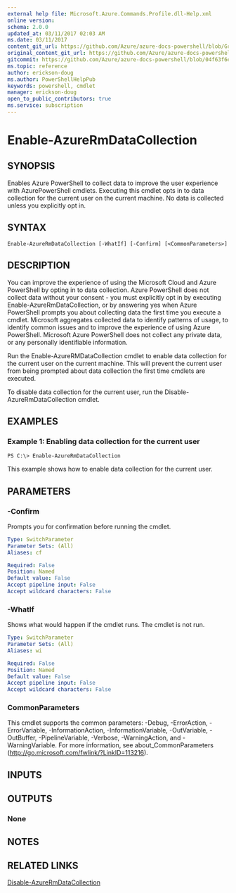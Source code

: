 ```yaml
---
external help file: Microsoft.Azure.Commands.Profile.dll-Help.xml
online version:
schema: 2.0.0
updated_at: 03/11/2017 02:03 AM
ms.date: 03/11/2017
content_git_url: https://github.com/Azure/azure-docs-powershell/blob/Graham71298/azureps-cmdlets-docs/ResourceManager/AzureRM.Profile/v2.7.0/Enable-AzureRmDataCollection.md
original_content_git_url: https://github.com/Azure/azure-docs-powershell/blob/Graham71298/azureps-cmdlets-docs/ResourceManager/AzureRM.Profile/v2.7.0/Enable-AzureRmDataCollection.md
gitcommit: https://github.com/Azure/azure-docs-powershell/blob/04f63f6e685743ace2c57eb157574e34e8610b1c
ms.topic: reference
author: erickson-doug
ms.author: PowerShellHelpPub
keywords: powershell, cmdlet
manager: erickson-doug
open_to_public_contributors: true
ms.service: subscription
---
```


# Enable-AzureRmDataCollection

## SYNOPSIS
Enables Azure PowerShell to collect data to improve the user experience with AzurePowerShell cmdlets.
Executing this cmdlet opts in to data collection for the current user on the current machine.
No data is collected unless you explicitly opt in.

## SYNTAX

```
Enable-AzureRmDataCollection [-WhatIf] [-Confirm] [<CommonParameters>]
```

## DESCRIPTION
You can improve the experience of using the Microsoft Cloud and Azure PowerShell by opting in to data collection.
Azure PowerShell does not collect data without your consent - you must explicitly opt in by executing Enable-AzureRmDataCollection, or by answering yes when Azure PowerShell prompts you about collecting data the first time you execute a cmdlet.
Microsoft aggregates collected data to identify patterns of usage, to identify common issues and to improve the experience of using Azure PowerShell.
Microsoft Azure PowerShell does not collect any private data, or any personally identifiable information.

Run the Enable-AzureRMDataCollection cmdlet to enable data collection for the current user on the current machine.
This will prevent the current user from being prompted about data collection the first time cmdlets are executed.

To disable data collection for the current user, run the Disable-AzureRmDataCollection cmdlet.

## EXAMPLES

### Example 1: Enabling data collection for the current user
```
PS C:\> Enable-AzureRmDataCollection
```

This example shows how to enable data collection for the current user.

## PARAMETERS

### -Confirm
Prompts you for confirmation before running the cmdlet.

```yaml
Type: SwitchParameter
Parameter Sets: (All)
Aliases: cf

Required: False
Position: Named
Default value: False
Accept pipeline input: False
Accept wildcard characters: False
```

### -WhatIf
Shows what would happen if the cmdlet runs. The cmdlet is not run.

```yaml
Type: SwitchParameter
Parameter Sets: (All)
Aliases: wi

Required: False
Position: Named
Default value: False
Accept pipeline input: False
Accept wildcard characters: False
```

### CommonParameters
This cmdlet supports the common parameters: -Debug, -ErrorAction, -ErrorVariable, -InformationAction, -InformationVariable, -OutVariable, -OutBuffer, -PipelineVariable, -Verbose, -WarningAction, and -WarningVariable. For more information, see about_CommonParameters (http://go.microsoft.com/fwlink/?LinkID=113216).

## INPUTS

## OUTPUTS

### None

## NOTES

## RELATED LINKS

[Disable-AzureRmDataCollection]()

